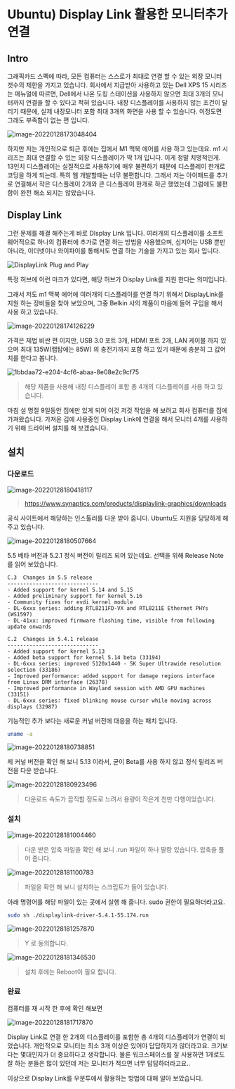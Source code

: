 # Ubuntu) Display Link 활용한 모니터추가 연결

## Intro

그래픽카드 스펙에 따라, 모든 컴퓨터는 스스로가 최대로 연결 할 수 있는 외장 모니터 갯수의 제한을 가지고 있습니다. 회사에서 지급받아 사용하고 있는 Dell XPS 15 시리즈는 매뉴얼에 따르면, Dell에서 나온 도킹 스테이션을 사용하지 않으면 최대 3개의 모니터까지 연결을 할 수 있다고 적혀 있습니다. 내장 디스플레이를 사용하지 않는 조건이 달리기 때문에, 실제 내장모니터 포함 최대 3개의 화면을 사용 할 수 있습니다. 이정도면 그래도 부족함이 없는 편 입니다.

![image-20220128173048404](https://raw.githubusercontent.com/Shane-Park/mdblog/main/OS/linux/ubuntu/displaylink.assets/image-20220128173048404.png)

하지만 저는 개인적으로 퇴근 후에는 집에서 M1 맥북 에어를 사용 하고 있는데요. m1 시리즈는 최대 연결할 수 있는 외장 디스플레이가 딱 1개 입니다. 이게 정말 치명적인게. 13인치 디스플레이는 실질적으로 사용하기에 매우 불편하기 때문에 디스플레이 한개로 코딩을 하게 되는데. 특히 웹 개발할때는 너무 불편합니다. 그래서 저는 아이패드를 추가로 연결해서 작은 디스플레이 2개와 큰 디스플레이 한개로 하곤 했었는데 그럼에도 불편함이 완전 해소 되지는 않았습니다.

## Display Link

그런 문제를 해결 해주는게 바로 DIsplay Link 입니다. 여러개의 디스플레이를 소프트웨어적으로 하나의 컴퓨터에 추가로 연결 하는 방법을 사용했으며, 심지어는 USB 뿐만 아니라, 이더넷이나 와이파이를 통해서도 연결 하는 기술을 가지고 있는 회사 입니다.

![DisplayLink Plug and Play](https://raw.githubusercontent.com/Shane-Park/mdblog/main/OS/linux/ubuntu/displaylink.assets/1.png)

특정 허브에 이런 마크가 있다면, 해당 허브가 Display Link를 지원 한다는 의미입니다.

그래서 저도 m1 맥북 에어에 여러개의 디스플레이를 연결 하기 위해서 DisplayLink를 지원 하는 장비들을 찾아 보았으며, 그중 Belkin 사의 제품이 마음에 들어 구입을 해서 사용 하고 있습니다.

![image-20220128174126229](https://raw.githubusercontent.com/Shane-Park/mdblog/main/OS/linux/ubuntu/displaylink.assets/image-20220128174126229.png)

가격은 제법 비싼 편 이지만, USB 3.0 포트 3개, HDMI 포트 2개, LAN 케이블 까지 있으며 최대 135W(랩탑에는 85W) 의 충전기까지 포함 하고 있기 때문에 충분히 그 값어치를 한다고 봅니다.

![1bbdaa72-e204-4cf6-abaa-8e08e2c9cf75](https://raw.githubusercontent.com/Shane-Park/mdblog/main/OS/linux/ubuntu/displaylink.assets/1bbdaa72-e204-4cf6-abaa-8e08e2c9cf75.jpg)

> 해당 제품을 사용해  내장 디스플레이 포함 총 4개의 디스플레이를 사용 하고 있습니다.

마침 설 명절 9일동안 집에만 있게 되어 이것 저것 작업을 해 보려고 회사 컴퓨터를 집에 가져왔습니다. 가져온 김에 사용중인 Display Link에 연결을 해서 모니터 4개를 사용하기 위해 드라이버 설치를 해 보겠습니다.

## 설치

### 다운로드

![image-20220128180418117](https://raw.githubusercontent.com/Shane-Park/mdblog/main/OS/linux/ubuntu/displaylink.assets/image-20220128180418117.png)

> https://www.synaptics.com/products/displaylink-graphics/downloads

공식 사이트에서 해당하는 인스톨러를 다운 받아 줍니다. Ubuntu도 지원을 당당하게 해 주고 있습니다.

![image-20220128180507664](https://raw.githubusercontent.com/Shane-Park/mdblog/main/OS/linux/ubuntu/displaylink.assets/image-20220128180507664.png)

5.5 베타 버전과 5.2.1 정식 버전이 릴리즈 되어 있는데요. 선택을 위해 Release Note를 읽어 보았습니다.

```
C.3  Changes in 5.5 release
-----------------------------
- Added support for kernel 5.14 and 5.15
- Added preliminary support for kernel 5.16
- Community fixes for evdi kernel module
- DL-6xxx series: adding RTL8211FD-VX and RTL8211E Ethernet PHYs (WS1597)
- DL-41xx: improved firmware flashing time, visible from following update onwards

C.2  Changes in 5.4.1 release
-----------------------------
- Added support for kernel 5.13
- Added beta support for kernel 5.14 beta (33194)
- DL-6xxx series: improved 5120x1440 - 5K Super Ultrawide resolution selection (33186)
- Improved performance: added support for damage regions interface from Linux DRM interface (26378)
- Improved performance in Wayland session with AMD GPU machines (33151)
- DL-6xxx series: fixed blinking mouse cursor while moving across displays (32987)
```

기능적인 추가 보다는 새로운 커널 버전에 대응을 하는 패치 입니다. 

```zsh
uname -a
```

![image-20220128180738851](https://raw.githubusercontent.com/Shane-Park/mdblog/main/OS/linux/ubuntu/displaylink.assets/image-20220128180738851.png)

제 커널 버전을 확인 해 보니 5.13 이라서, 굳이 Beta를 사용 하지 않고 정식 릴리즈 버전을 다운 받습니다.

![image-20220128180923496](https://raw.githubusercontent.com/Shane-Park/mdblog/main/OS/linux/ubuntu/displaylink.assets/image-20220128180923496.png)

> 다운로드 속도가 끔직할 정도로 느려서 용량이 작은게 천만 다행이었습니다.

### 설치

![image-20220128181004460](https://raw.githubusercontent.com/Shane-Park/mdblog/main/OS/linux/ubuntu/displaylink.assets/image-20220128181004460.png)

> 다운 받은 압축 파일을 확인 해 보니 .run 파일이 하나 딸랑 있습니다. 압축을 풀어 줍니다.

![image-20220128181100783](https://raw.githubusercontent.com/Shane-Park/mdblog/main/OS/linux/ubuntu/displaylink.assets/image-20220128181100783.png)

> 파일을 확인 해 보니 설치하는 스크립트가 들어 있습니다.

아래 명령어를 해당 파일이 있는 곳에서 실행 해 줍니다. sudo 권한이 필요하더라고요.

```zsh
sudo sh ./displaylink-driver-5.4.1-55.174.run
```

![image-20220128181257870](https://raw.githubusercontent.com/Shane-Park/mdblog/main/OS/linux/ubuntu/displaylink.assets/image-20220128181257870.png)

> Y 로 동의합니다.

![image-20220128181346530](https://raw.githubusercontent.com/Shane-Park/mdblog/main/OS/linux/ubuntu/displaylink.assets/image-20220128181346530.png)

> 설치 후에는 Reboot이 필요 합니다.

### 완료

컴퓨터를 재 시작 한 후에 확인 해보면

![image-20220128181717870](https://raw.githubusercontent.com/Shane-Park/mdblog/main/OS/linux/ubuntu/displaylink.assets/image-20220128181717870.png)

Display Link로 연결 한 2개의 디스플레이를 포함한 총 4개의 디스플레이가 연결이 되었습니다. 개인적으로 모니터는 최소 3개 이상은 있어야 답답하지가 않더라고요. 크기보다는 몇대인지가 더 중요하다고 생각합니다. 물론 워크스페이스를 잘 사용하면 1개로도 잘 하는 분들은 많이 있던데 저는 모니터가 적으면 너무 답답하더라고요..

이상으로 Display Link를 우분투에서 활용하는 방법에 대해 알아 보았습니다.

